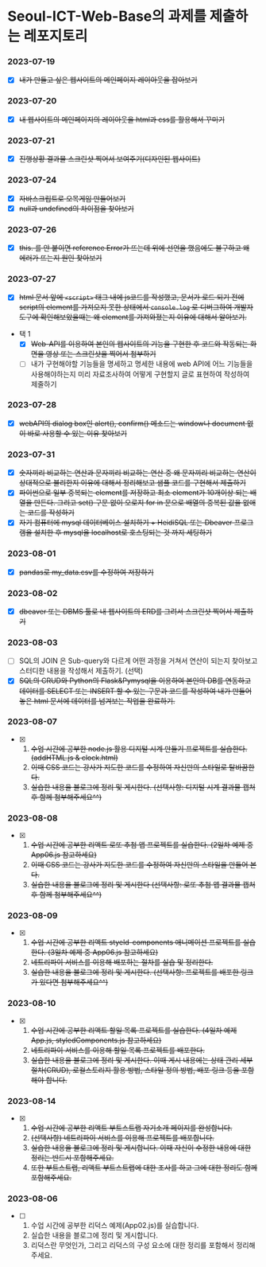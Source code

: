 # Seoul-ICT-Web-Base의 과제를 제출하는 레포지토리
### 2023-07-19
- [x] ~~내가 만들고 싶은 웹사이트의 메인페이지 레이아웃을 잡아보기~~
### 2023-07-20
- [x] ~~내 웹사이트의 메인페이지의 레이아웃을 html과 css를 활용해서 꾸미기~~
### 2023-07-21
- [x] ~~진행상황 결과물 스크린샷 찍어서 보여주기(디자인된 웹사이트)~~
### 2023-07-24
- [x] ~~자바스크립트로 오목게임 만들어보기~~
- [x] ~~null과 undefined의 차이점을 찾아보기~~
### 2023-07-26
- [x] ~~this. 를 안 붙이면 reference Error가 뜨는데 위에 선언을 했음에도 불구하고 왜 에러가 뜨는지 원인 찾아보기~~
### 2023-07-27
- [x] ~~html 문서 앞에 `<script>` 태그 내에 js코드를 작성했고, 문서가 로드 되기 전에 script의 element를 가져오지 못한 상태에서 `console.log` 로 디버그하여 개발자도구에 확인해보았을때는 왜 element를 가져와졌는지 이유에 대해서 알아보기.~~
- 택 1
    - [x] ~~Web-API를 이용하여 본인의 웹사이트의 기능을 구현한 후 코드와 작동되는 화면을 영상 또는 스크린샷을 찍어서 첨부하기~~
    - [ ] 내가 구현해야할 기능들을 명세하고 명세한 내용에 web API에 어느 기능들을 사용해야하는지 미리 자료조사하여 어떻게 구현할지 글로 표현하여 작성하여 제줄하기
### 2023-07-28
- [x] ~~webAPI의 dialog box인 alert(), confirm() 메소드는 window나 document 없이 바로 사용할 수 있는 이유 찾아보기~~
### 2023-07-31
- [x] ~~숫자끼리 비교하는 연산과 문자끼리 비교하는 연산 중 왜 문자끼리 비교하는 연산이 상대적으로 불리한지 이유에 대해서 정리해보고 샘플 코드를 구현해서 제출하기~~
- [x] ~~파이썬으로 일부 중복되는 element를 저장하고 최소 element가 10개이상 되는 배열을 만든다. 그리고 set() 구문 없이 오로지 for in 문으로 배열의 중복된 값을 없애는 코드를 작성하기~~
- [x] ~~자기 컴퓨터에 mysql 데이터베이스 설치하기 + HeidiSQL 또는 Dbeaver 프로그램을 설치한 후 mysql을 localhost로 호스팅되는 것 까지 세팅하기~~
### 2023-08-01
- [x] ~~pandas로 my_data.csv를 수정하여 저장하기~~
### 2023-08-02
- [x] ~~dbeaver 또는 DBMS 툴로 내 웹사이트의 ERD를 그려서 스크린샷 찍어서 제출하기~~
### 2023-08-03
- [ ] SQL의 JOIN 은 Sub-query와 다르게 어떤 과정을 거쳐서 연산이 되는지 찾아보고 스터디한 내용을 작성해서 제출하기. (선택)
- [x] ~~SQL의 CRUD와 Python의 Flask&Pymysql을 이용하여 본인의 DB를 연동하고 데이터를 SELECT 또는 INSERT 할 수 있는 구문과 코드를 작성하여 내가 만들어놓은 html 문서에 데이터를 넘겨보는 작업을 완료하기.~~
### 2023-08-07
- [x] 
  1. ~~수업 시간에 공부한 node.js 활용 디지털 시계 만들기 프로젝트를 실습한다. (addHTML.js & clock.html)~~
  2. ~~이때 CSS 코드는 강사가 지도한 코드를 수정하여 자신만의 스타일로 탈바꿈한다.~~
  3. ~~실습한 내용을 블로그에 정리 및 게시한다. (선택사항: 디지털 시계 결과물 캡처 후 함께 첨부해주세요^^)~~
### 2023-08-08
- [x]
  1. ~~수업 시간에 공부한 리액트 로또 추첨 앱 프로젝트를 실습한다. (2일차 예제 중 App06.js 참고하세요)~~
  2. ~~이때 CSS 코드는 강사가 지도한 코드를 수정하여 자신만의 스타일을 만들어 본다.~~
  3. ~~실습한 내용을 블로그에 정리 및 게시한다 (선택사항: 로또 추첨 앱 결과물 캡처 후 함께 첨부해주세요^^)~~
### 2023-08-09
- [x]
  1. ~~수업 시간에 공부한 리액트 styeld-components 애니메이션 프로젝트를 실습한다. (3일차 예제 중 App06.js 참고하세요)~~
  2. ~~네트리파이 서비스를 이용해 배포하는 절차를 실습 및 정리한다.~~
  3. ~~실습한 내용을 블로그에 정리 및 게시한다. (선택사항: 프로젝트를 배포한 링크가 있다면 첨부해주세요^^)~~
### 2023-08-10
- [x]
  1. ~~수업 시간에 공부한 리액트 할일 목록 프로젝트를 실습한다. (4일차 예제 App.js, styledComponents.js 참고하세요)~~
  2. ~~네트리파이 서비스를 이용해 할일 목록 프로젝트를 배포한다.~~
  3. ~~실습한 내용을 블로그에 정리 및 게시한다. 이때 게시 내용에는 상태 관리 세부 절차(CRUD), 로컬스토리지 활용 방법, 스타일 정의 방법, 배포 링크 등을 포함해야 합니다.~~
### 2023-08-14
- [x]
  1. ~~수업 시간에 공부한 리액트 부트스트랩 자기소개 페이지를 완성합니다.~~
  2. ~~(선택사항) 네트리파이 서비스를 이용해 프로젝트를 배포합니다.~~
  3. ~~실습한 내용을 블로그에 정리 및 게시합니다. 이때 자신이 수정한 내용에 대한 정리는 반드시 포함해주세요.~~
  4. ~~또한 부트스트랩, 리액트 부트스트랩에 대한 조사를 하고 그에 대한 정리도 함께 포함해주세요.~~
### 2023-08-06
- [ ]
  1. 수업 시간에 공부한 리덕스 예제(App02.js)를 실습합니다.
  2. 실습한 내용을 블로그에 정리 및 게시합니다.
  3. 리덕스란 무엇인가, 그리고 리덕스의 구성 요소에 대한 정리를 포함해서 정리해주세요.